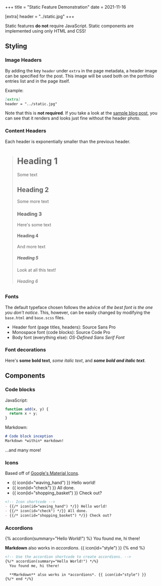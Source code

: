 +++
title = "Static Feature Demonstration"
date = 2021-11-16

[extra] 
header = "../static.jpg"
+++

Static features **do not** require JavaScript. Static components are implemented using only HTML and CSS!
## Styling

### Image Headers
By adding the key `header` under `extra` in the page metadata, a header image can be specified for the post. This image will be used both on the portfolio entries list and in the page itself. 

Example: 
```md
[extra] 
header = "../static.jpg"
```

Note that this is **not required**. If you take a look at the [sample blog post](../../demo/blog-post/), you can see that it renders and looks just fine without the header photo. 

### Content Headers
Each header is exponentially smaller than the previous header. 

> # Heading 1
> Some text
> ## Heading 2
> Some more text
> ### Heading 3
> Here's some text
> #### Heading 4
> And more text
> ##### Heading 5
> Look at all this text!
> ###### Heading 6

### Fonts
The default typeface chosen follows the advice of *the best font is the one you don't notice*. This, however, can be easily changed by modifying the `base.html` and `base.scss` files.
- Header font (page titles, headers): Source Sans Pro
- Monospace font (code blocks): Source Code Pro
- Body font (everything else): *OS-Defined Sans Serif Font*

### Font decorations
Here's **some bold text**, *some italic text*, and ***some bold and italic text***.

## Components

### Code blocks
JavaScript:
```javascript
function add(x, y) {
  return x + y;
}
```

Markdown:
```md
# Code block inception
Markdown *within* markdown!
```

...and many more!

### Icons
Based off of [Google's Material Icons](https://fonts.google.com/icons). 
- {{ icon(id="waving_hand") }} Hello world! 
- {{ icon(id="check") }} All done. 
- {{ icon(id="shopping_basket") }} Check out?

```md
<!-- Icon shortcode -->
- {{/* icon(id="waving_hand") */}} Hello world! 
- {{/* icon(id="check") */}} All done. 
- {{/* icon(id="shopping_basket") */}} Check out?
```

### Accordions
{% accordion(summary="Hello World!") %}
You found me, hi there!

**Markdown** also works in *accordions*. {{ icon(id="style") }}
{% end %}

```md
<!-- Use the accordion shortcode to create accordions. -->
{%/* accordion(summary="Hello World!") */%}
  You found me, hi there!

  **Markdown** also works in *accordions*. {{ icon(id="style") }}
{%/* end */%}
```